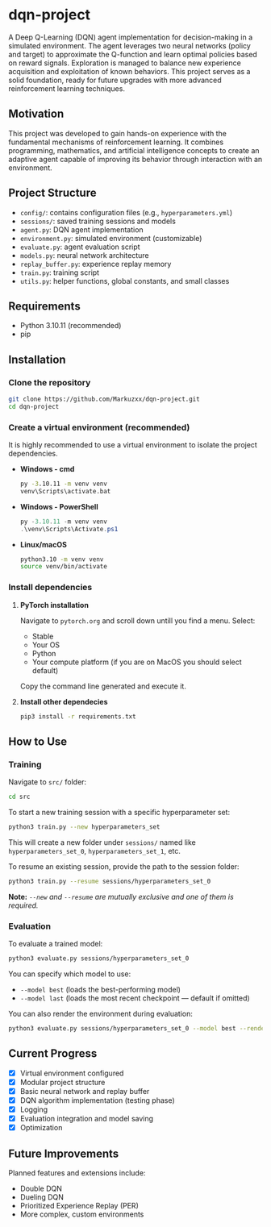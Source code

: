 
# dqn-project

A Deep Q-Learning (DQN) agent implementation for decision-making in a simulated environment. The agent leverages two neural networks (policy and target) to approximate the Q-function and learn optimal policies based on reward signals. Exploration is managed to balance new experience acquisition and exploitation of known behaviors. This project serves as a solid foundation, ready for future upgrades with more advanced reinforcement learning techniques.

## Motivation

This project was developed to gain hands-on experience with the fundamental mechanisms of reinforcement learning. It combines programming, mathematics, and artificial intelligence concepts to create an adaptive agent capable of improving its behavior through interaction with an environment.

## Project Structure

- `config/`: contains configuration files (e.g., `hyperparameters.yml`)
- `sessions/`: saved training sessions and models
- `agent.py`: DQN agent implementation
- `environment.py`: simulated environment (customizable)
- `evaluate.py`: agent evaluation script
- `models.py`: neural network architecture
- `replay_buffer.py`: experience replay memory
- `train.py`: training script
- `utils.py`: helper functions, global constants, and small classes

## Requirements

- Python 3.10.11 (recommended)
- pip

## Installation

### Clone the repository

```bash
git clone https://github.com/Markuzxx/dqn-project.git
cd dqn-project
```

### Create a virtual environment (recommended)

It is highly recommended to use a virtual environment to isolate the project dependencies.

- **Windows - cmd**

    ```cmd
    py -3.10.11 -m venv venv
    venv\Scripts\activate.bat
    ```

- **Windows - PowerShell**

    ```powershell
    py -3.10.11 -m venv venv
    .\venv\Scripts\Activate.ps1
    ```

- **Linux/macOS**

    ```bash
    python3.10 -m venv venv
    source venv/bin/activate
    ```

### Install dependencies

1. **PyTorch installation**

    Navigate to `pytorch.org` and scroll down untill you find a menu.
    Select:

    - Stable
    - Your OS
    - Python
    - Your compute platform (if you are on MacOS you should select default)

    Copy the command line generated and execute it.

2. **Install other dependecies**

    ```bash
    pip3 install -r requirements.txt
    ```

## How to Use

### Training

Navigate to `src/` folder:

```bash
cd src
```

To start a new training session with a specific hyperparameter set:

```bash
python3 train.py --new hyperparameters_set
```

This will create a new folder under `sessions/` named like `hyperparameters_set_0`, `hyperparameters_set_1`, etc.

To resume an existing session, provide the path to the session folder:

```bash
python3 train.py --resume sessions/hyperparameters_set_0
```

**Note:** *`--new` and `--resume` are mutually exclusive and one of them is required.*

### Evaluation

To evaluate a trained model:

```bash
python3 evaluate.py sessions/hyperparameters_set_0
```

You can specify which model to use:

- `--model best` (loads the best-performing model)
- `--model last` (loads the most recent checkpoint — default if omitted)

You can also render the environment during evaluation:

```bash
python3 evaluate.py sessions/hyperparameters_set_0 --model best --render
```

## Current Progress

- [x] Virtual environment configured
- [x] Modular project structure
- [x] Basic neural network and replay buffer
- [x] DQN algorithm implementation (testing phase)
- [x] Logging  
- [x] Evaluation integration and model saving
- [x] Optimization

## Future Improvements

Planned features and extensions include:

- Double DQN
- Dueling DQN
- Prioritized Experience Replay (PER)
- More complex, custom environments
